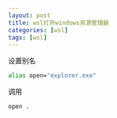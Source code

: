```yaml
---
layout: post
title: wsl打开windows资源管理器
categories: [wsl]
tags: [wsl]
---
```


设置别名
```sh
alias open="explorer.exe"
```

调用
```sh
open .
```
